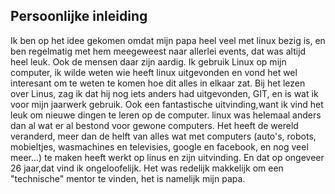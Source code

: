 Persoonlijke inleiding
------------------

Ik ben op het idee gekomen omdat mijn papa heel veel met linux bezig is, en ben regelmatig met hem meegeweest naar allerlei events, dat was altijd heel leuk. Ook de mensen daar zijn aardig.
Ik gebruik Linux op mijn computer, ik wilde weten wie heeft linux uitgevonden en vond het wel interesant om te weten te komen hoe dit alles in elkaar zat. Bij het lezen over Linus, zag ik dat hij nog iets anders had uitgevonden, GIT, en is wat ik voor mijn jaarwerk gebruik. Ook een fantastische uitvinding,want ik vind het leuk om nieuwe dingen te leren op de computer.
linux was helemaal anders dan al wat er al bestond voor gewone computers. Het heeft de wereld veranderd, meer dan de helft van alles wat met computers  (auto's, robots, mobieltjes, wasmachines en televisies, google en facebook, en nog veel meer...) te maken heeft werkt op linus en zijn uitvinding. En dat op ongeveer 26 jaar,dat vind ik ongeloofelijk.
Het was redelijk makkelijk om een "technische" mentor te vinden, het is namelijk mijn papa.
